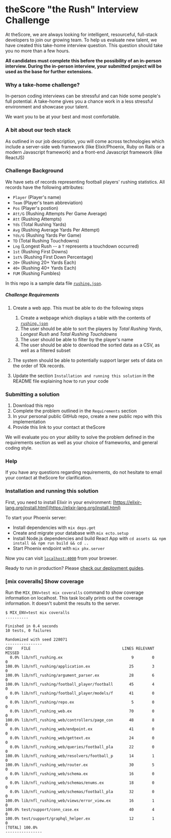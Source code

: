# theScore "the Rush" Interview Challenge
At theScore, we are always looking for intelligent, resourceful, full-stack developers to join our growing team. To help us evaluate new talent, we have created this take-home interview question. This question should take you no more than a few hours.

**All candidates must complete this before the possibility of an in-person interview. During the in-person interview, your submitted project will be used as the base for further extensions.**

### Why a take-home challenge?
In-person coding interviews can be stressful and can hide some people's full potential. A take-home gives you a chance work in a less stressful environment and showcase your talent.

We want you to be at your best and most comfortable.

### A bit about our tech stack
As outlined in our job description, you will come across technologies which include a server-side web framework (like Elixir/Phoenix, Ruby on Rails or a modern Javascript framework) and a front-end Javascript framework (like ReactJS)

### Challenge Background
We have sets of records representing football players' rushing statistics. All records have the following attributes:
* `Player` (Player's name)
* `Team` (Player's team abbreviation)
* `Pos` (Player's postion)
* `Att/G` (Rushing Attempts Per Game Average)
* `Att` (Rushing Attempts)
* `Yds` (Total Rushing Yards)
* `Avg` (Rushing Average Yards Per Attempt)
* `Yds/G` (Rushing Yards Per Game)
* `TD` (Total Rushing Touchdowns)
* `Lng` (Longest Rush -- a `T` represents a touchdown occurred)
* `1st` (Rushing First Downs)
* `1st%` (Rushing First Down Percentage)
* `20+` (Rushing 20+ Yards Each)
* `40+` (Rushing 40+ Yards Each)
* `FUM` (Rushing Fumbles)

In this repo is a sample data file [`rushing.json`](/rushing.json).

##### Challenge Requirements
1. Create a web app. This must be able to do the following steps
    1. Create a webpage which displays a table with the contents of [`rushing.json`](/rushing.json)
    2. The user should be able to sort the players by _Total Rushing Yards_, _Longest Rush_ and _Total Rushing Touchdowns_
    3. The user should be able to filter by the player's name
    4. The user should be able to download the sorted data as a CSV, as well as a filtered subset
    
2. The system should be able to potentially support larger sets of data on the order of 10k records.

3. Update the section `Installation and running this solution` in the README file explaining how to run your code

### Submitting a solution
1. Download this repo
2. Complete the problem outlined in the `Requirements` section
3. In your personal public GitHub repo, create a new public repo with this implementation
4. Provide this link to your contact at theScore

We will evaluate you on your ability to solve the problem defined in the requirements section as well as your choice of frameworks, and general coding style.

### Help
If you have any questions regarding requirements, do not hesitate to email your contact at theScore for clarification.

### Installation and running this solution

First, you need to install Elixir in your environment: [https://elixir-lang.org/install.html](https://elixir-lang.org/install.html)

To start your Phoenix server:

  * Install dependencies with `mix deps.get`
  * Create and migrate your database with `mix ecto.setup`
  * Install Node.js dependencies and build React App with `cd assets && npm install && npm run build && cd ..`
  * Start Phoenix endpoint with `mix phx.server`

Now you can visit [`localhost:4000`](http://localhost:4000) from your browser.

Ready to run in production? Please [check our deployment guides](https://hexdocs.pm/phoenix/deployment.html).

### [mix coveralls] Show coverage

Run the `MIX_ENV=test mix coveralls` command to show coverage information on localhost.
This task locally prints out the coverage information. It doesn't submit the results to the server.

```Shell
$ MIX_ENV=test mix coveralls
..........

Finished in 0.4 seconds
10 tests, 0 failures

Randomized with seed 228071
----------------
COV    FILE                                        LINES RELEVANT   MISSED
  0.0% lib/nfl_rushing.ex                              9        0        0
100.0% lib/nfl_rushing/application.ex                 25        3        0
100.0% lib/nfl_rushing/argument_parser.ex             28        6        0
100.0% lib/nfl_rushing/football_player/football       45        4        0
  0.0% lib/nfl_rushing/football_player/models/f       41        0        0
  0.0% lib/nfl_rushing/repo.ex                         5        0        0
  0.0% lib/nfl_rushing_web.ex                         70        0        0
100.0% lib/nfl_rushing_web/controllers/page_con       48        8        0
  0.0% lib/nfl_rushing_web/endpoint.ex                41        0        0
  0.0% lib/nfl_rushing_web/gettext.ex                 24        0        0
  0.0% lib/nfl_rushing_web/queries/football_pla       22        0        0
100.0% lib/nfl_rushing_web/resolvers/football_p       14        1        0
100.0% lib/nfl_rushing_web/router.ex                  30        5        0
  0.0% lib/nfl_rushing_web/schema.ex                  16        0        0
  0.0% lib/nfl_rushing_web/schemas/enums.ex           18        0        0
  0.0% lib/nfl_rushing_web/schemas/football_pla       32        0        0
100.0% lib/nfl_rushing_web/views/error_view.ex        16        1        0
100.0% test/support/conn_case.ex                      40        4        0
100.0% test/support/graphql_helper.ex                 12        1        0
[TOTAL] 100.0%
----------------
```